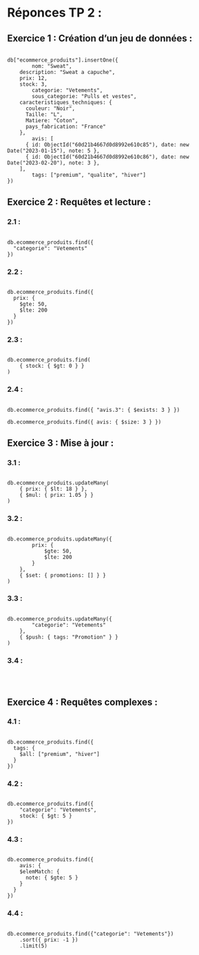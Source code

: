 # Réponces TP 2 :

## Exercice 1 : Création d’un jeu de données :

```

db["ecommerce_produits"].insertOne({
		nom: "Sweat",
    description: "Sweat a capuche",
    prix: 12,
    stock: 3,
		categorie: "Vetements",
		sous_categorie: "Pulls et vestes",
    caracteristiques_techniques: {
      couleur: "Noir",
      Taille: "L",
      Matiere: "Coton",
      pays_fabrication: "France"
    },
		avis: [
      { id: ObjectId("60d21b4667d0d8992e610c85"), date: new Date("2023-01-15"), note: 5 },
      { id: ObjectId("60d21b4667d0d8992e610c86"), date: new Date("2023-02-20"), note: 3 },
    ],
		tags: ["premium", "qualite", "hiver"]
})

```

## Exercice 2 : Requêtes et lecture :

### 2.1 :

```

db.ecommerce_produits.find({
  "categorie": "Vetements"
})

```

### 2.2 :

```

db.ecommerce_produits.find({
  prix: {
    $gte: 50,
    $lte: 200
  }
})

```

### 2.3 :

```

db.ecommerce_produits.find(
    { stock: { $gt: 0 } }
)

```

### 2.4 :

```

db.ecommerce_produits.find({ "avis.3": { $exists: 3 } })

db.ecommerce_produits.find({ avis: { $size: 3 } })

```

## Exercice 3 : Mise à jour :

### 3.1 :

```

db.ecommerce_produits.updateMany(
    { prix: { $lt: 18 } },
    { $mul: { prix: 1.05 } }
)

```

### 3.2 :

```

db.ecommerce_produits.updateMany({
        prix: {
            $gte: 50,
            $lte: 200
        }
    },
    { $set: { promotions: [] } }
)

```

### 3.3 :

```

db.ecommerce_produits.updateMany({
        "categorie": "Vetements"
    },
    { $push: { tags: "Promotion" } }
)

```

### 3.4 :

```



```

## Exercice 4 : Requêtes complexes :

### 4.1 :

```

db.ecommerce_produits.find({
  tags: {
    $all: ["premium", "hiver"]
  }
})

```

### 4.2 :

```

db.ecommerce_produits.find({
    "categorie": "Vetements",
    stock: { $gt: 5 }
})

```

### 4.3 :

```

db.ecommerce_produits.find({
    avis: {
    $elemMatch: {
      note: { $gte: 5 }
    }
  }
})

```

### 4.4 :

```

db.ecommerce_produits.find({"categorie": "Vetements"})
    .sort({ prix: -1 })
    .limit(5)


```
